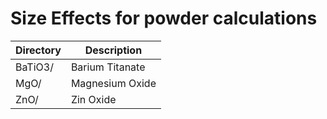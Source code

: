 # Size Effects for powder calculations

| **Directory** | **Description**             |
| ------------- | --------------------------- |
| BaTiO3/       | Barium Titanate             |
| MgO/          | Magnesium Oxide             |
| ZnO/          | Zin Oxide                   |
